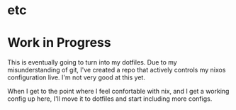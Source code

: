 # etc

# Work in Progress
This is eventually going to turn into my dotfiles.
Due to my misunderstanding of git, I've created a repo that actively controls my nixos configuration live. I'm not very good at this yet.

When I get to the point where I feel confortable with nix, and I get a working config up here, I'll move it to dotfiles and start including more configs.
